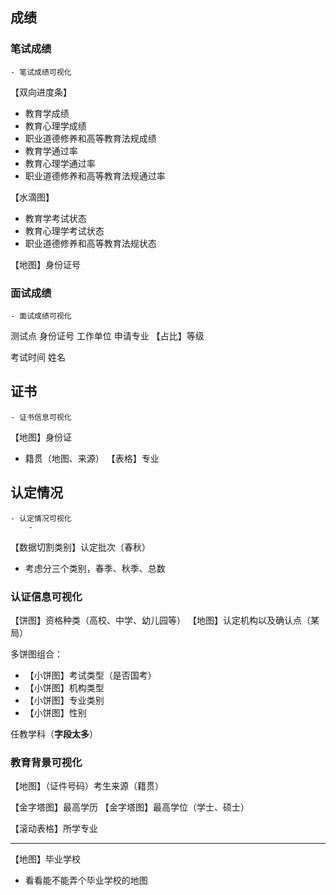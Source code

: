 ## 成绩

### 笔试成绩

```ad-note
- 笔试成绩可视化
```

【双向进度条】
- 教育学成绩
- 教育心理学成绩
- 职业道德修养和高等教育法规成绩
- 教育学通过率
- 教育心理学通过率
- 职业道德修养和高等教育法规通过率

【水滴图】
- 教育学考试状态
- 教育心理学考试状态
- 职业道德修养和高等教育法规状态

【地图】身份证号

### 面试成绩

```ad-note
- 面试成绩可视化
```

测试点
身份证号
工作单位
申请专业
【占比】等级


考试时间
姓名

## 证书

```ad-note
- 证书信息可视化
```

【地图】身份证
- 籍贯（地图、来源）
【表格】专业

## 认定情况

```ad-note
- 认定情况可视化
	- 
```

【数据切割类别】认定批次（春秋）
- 考虑分三个类别，春季、秋季、总数

### 认证信息可视化

【饼图】资格种类（高校、中学、幼儿园等）
【地图】认定机构以及确认点（某局）

多饼图组合：
- 【小饼图】考试类型（是否国考）
- 【小饼图】机构类型
- 【小饼图】专业类别
- 【小饼图】性别

任教学科（**字段太多**）

### 教育背景可视化

【地图】（证件号码）考生来源（籍贯）

【金字塔图】最高学历
【金字塔图】最高学位（学士、硕士）

【滚动表格】所学专业

---

【地图】毕业学校
- 看看能不能弄个毕业学校的地图